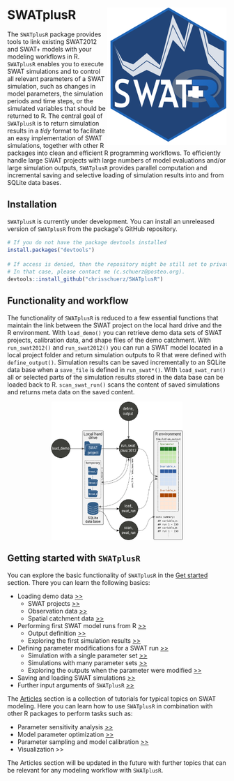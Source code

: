 
SWATplusR <img src="man/figures/swatr_hex.svg" align="right" />
===============================================================

The `SWATplusR` package provides tools to link existing SWAT2012 and SWAT+ models with your modeling workflows in R. `SWATplusR` enables you to execute SWAT simulations and to control all relevant parameters of a SWAT simulation, such as changes in model parameters, the simulation periods and time steps, or the simulated variables that should be returned to R. The central goal of `SWATplusR` is to return simulation results in a *tidy* format to facilitate an easy implementation of SWAT simulations, together with other R packages into clean and efficient R programming workflows. To efficiently handle large SWAT projects with large numbers of model evaluations and/or large simulation outputs, `SWATplusR` provides parallel computation and incremental saving and selective loading of simulation results into and from SQLite data bases.

Installation
------------

`SWATplusR` is currently under development. You can install an unreleased version of `SWATplusR` from the package's GitHub repository.

``` r
# If you do not have the package devtools installed
install.packages("devtools")

# If access is denied, then the repository might be still set to private
# In that case, please contact me (c.schuerz@posteo.org).
devtools::install_github("chrisschuerz/SWATplusR")
```

<!---You can install the released version of SWATplusR from [CRAN](https://CRAN.R-project.org) with:

``` r
install.packages("SWATplusR")
```
--->
Functionality and workflow
--------------------------

The functionality of `SWATplusR` is reduced to a few essential functions that maintain the link between the SWAT project on the local hard drive and the R environment. With `load_demo()` you can retrieve demo data sets of SWAT projects, calibration data, and shape files of the demo catchment. With `run_swat2012()` and `run_swat2012()` you can run a SWAT model located in a local project folder and return simulation outputs to R that were defined with `define_output()`. Simulation results can be saved incrementally to an SQLite data base when a `save_file` is defined in `run_swat*()`. With `load_swat_run()` all or selected parts of the simulation results stored in the data base can be loaded back to R. `scan_swat_run()` scans the content of saved simulations and returns meta data on the saved content.

<img src="man/figures/package_workflow.svg" width="60%" style="display: block; margin: auto;" />

Getting started with `SWATplusR`
--------------------------------

You can explore the basic functionality of `SWATplusR` in the [Get started](https://chrisschuerz.github.io/SWATplusR/articles/SWATplusR.html#loading-demos) section. There you can learn the following basics:

-   Loading demo data [&gt;&gt;](https://chrisschuerz.github.io/SWATplusR/articles/SWATplusR.html#figures)
    -   SWAT projects [&gt;&gt;](https://chrisschuerz.github.io/SWATplusR/articles/SWATplusR.htmll#swat-projects)
    -   Observation data [&gt;&gt;](https://chrisschuerz.github.io/SWATplusR/articles/SWATplusR.html#observation-data)
    -   Spatial catchment data [&gt;&gt;](https://chrisschuerz.github.io/SWATplusR/articles/SWATplusR.html#spatial-data)
-   Performing first SWAT model runs from R [&gt;&gt;](https://chrisschuerz.github.io/SWATplusR/articles/SWATplusR.html#first-swat-model-runs)
    -   Output definition [&gt;&gt;](https://chrisschuerz.github.io/SWATplusR/articles/SWATplusR.html#output-definition)
    -   Exploring the first simulation results [&gt;&gt;](https://chrisschuerz.github.io/SWATplusR/articles/SWATplusR.html#exploring-a-simulation)
-   Defining parameter modifications for a SWAT run [&gt;&gt;](https://chrisschuerz.github.io/SWATplusR/articles/SWATplusR.html#model-parameter-alteration)
    -   Simulation with a single parameter set [&gt;&gt;](https://chrisschuerz.github.io/SWATplusR/articles/SWATplusR.html#simulation-with-a-single-parameter-set)
    -   Simulations with many parameter sets [&gt;&gt;](https://chrisschuerz.github.io/SWATplusR/articles/SWATplusR.html#simulations-with-many-parameter-sets)
    -   Exploring the outputs when the parameter were modified [&gt;&gt;](https://chrisschuerz.github.io/SWATplusR/articles/SWATplusR.html#exploring-simulations-with-parameter-alterations)
-   Saving and loading SWAT simulations [&gt;&gt;](https://chrisschuerz.github.io/SWATplusR/articles/SWATplusR.html#saving-and-loading-simulations)
-   Further input arguments of `SWATplusR` [&gt;&gt;](https://chrisschuerz.github.io/SWATplusR/articles/SWATplusR.html#further-swatplusr-input-arguments)

The [Articles](https://chrisschuerz.github.io/SWATplusR/articles/) section is a collection of tutorials for typical topics on SWAT modeling. Here you can learn how to use `SWATplusR` in combination with other R packages to perform tasks such as:

-   Parameter sensitivity analysis [&gt;&gt;](https://chrisschuerz.github.io/SWATplusR/articles/par_sensitivity.html)
-   Model parameter optimization [&gt;&gt;](https://chrisschuerz.github.io/SWATplusR/articles/par_optim.html)
-   Parameter sampling and model calibration [&gt;&gt;](https://chrisschuerz.github.io/SWATplusR/articles/par_sampl_calib.html)
-   Visualization &gt;&gt;

The Articles section will be updated in the future with further topics that can be relevant for any modeling workflow with `SWATplusR`.
